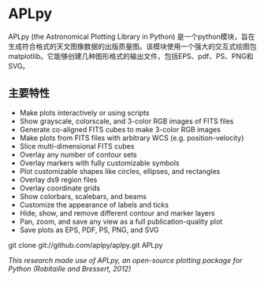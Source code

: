 # APLpy

APLpy (the Astronomical Plotting Library in Python) 是一个python模块，旨在生成符合格式的天文图像数据的出版质量图。该模块使用一个强大的交互式绘图包matplotlib。它能够创建几种图形格式的输出文件，包括EPS、pdf、PS、PNG和SVG。

## 主要特性

- Make plots interactively or using scripts
- Show grayscale, colorscale, and 3-color RGB images of FITS files
- Generate co-aligned FITS cubes to make 3-color RGB images
- Make plots from FITS files with arbitrary WCS (e.g. position-velocity)
- Slice multi-dimensional FITS cubes
- Overlay any number of contour sets
- Overlay markers with fully customizable symbols
- Plot customizable shapes like circles, ellipses, and rectangles
- Overlay ds9 region files
- Overlay coordinate grids
- Show colorbars, scalebars, and beams
- Customize the appearance of labels and ticks
- Hide, show, and remove different contour and marker layers
- Pan, zoom, and save any view as a full publication-quality plot
- Save plots as EPS, PDF, PS, PNG, and SVG



git clone git://github.com/aplpy/aplpy.git APLpy 

*This research made use of APLpy, an open-source plotting package for Python (Robitaille and Bressert, 2012)* 
